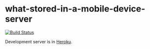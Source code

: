 what-stored-in-a-mobile-device-server
=====================================

[![Build Status](https://drone.io/github.com/TeamWhat/what-stored-in-a-mobile-device-server/status.png)](https://drone.io/github.com/TeamWhat/what-stored-in-a-mobile-device-server/latest)

Development server is in [Heroku](http://pickingdigitalpockets.herokuapp.com/).